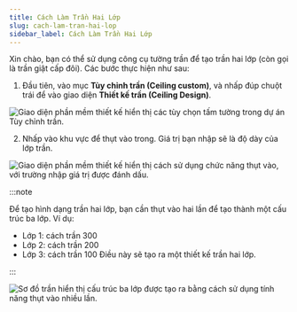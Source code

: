 ```yaml
---
title: Cách Làm Trần Hai Lớp
slug: cach-lam-tran-hai-lop
sidebar_label: Cách Làm Trần Hai Lớp
---
```


Xin chào, bạn có thể sử dụng công cụ tường trần để tạo trần hai lớp (còn gọi là trần giật cấp đôi). Các bước thực hiện như sau:

1. Đầu tiên, vào mục **Tùy chỉnh trần (Ceiling custom)**, và nhấp đúp chuột trái để vào giao diện **Thiết kế trần (Ceiling Design)**.

![Giao diện phần mềm thiết kế hiển thị các tùy chọn tấm tường trong dự án Tùy chỉnh trần.](https://storage.googleapis.com/jegavn_kb/images/5d2beaa0-b483-40e8-b90d-dafe71dfc436.png)

2. Nhấp vào khu vực để thụt vào trong. Giá trị bạn nhập sẽ là độ dày của lớp trần.

![Giao diện phần mềm thiết kế hiển thị cách sử dụng chức năng thụt vào, với trường nhập giá trị được đánh dấu.](https://storage.googleapis.com/jegavn_kb/images/fcead01a-506e-4e5b-a9e5-80ac3201199b.png)

:::note

Để tạo hình dạng trần hai lớp, bạn cần thụt vào hai lần để tạo thành một cấu trúc ba lớp. Ví dụ:
- Lớp 1: cách trần 300
- Lớp 2: cách trần 200
- Lớp 3: cách trần 100
Điều này sẽ tạo ra một thiết kế trần hai lớp.

:::

![Sơ đồ trần hiển thị cấu trúc ba lớp được tạo ra bằng cách sử dụng tính năng thụt vào nhiều lần.](https://storage.googleapis.com/jegavn_kb/images/d4712d12-620f-4f82-a184-22a75842595c.png)